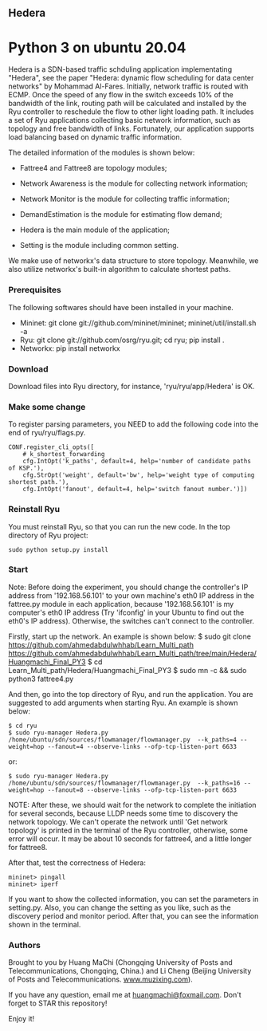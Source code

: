 ## Hedera
# Python 3 on ubuntu 20.04

Hedera is a SDN-based traffic schduling application implementating "Hedera", see the paper "Hedera: dynamic flow scheduling for data center networks" by Mohammad Al-Fares. Initially, network traffic is routed with ECMP. Once the speed of any flow in the switch exceeds 10% of the bandwidth of the link, routing path will be calculated and installed by the Ryu controller to reschedule the flow to other light loading path.
It includes a set of Ryu applications collecting basic network information, such as topology and free bandwidth of links. Fortunately, our application supports load balancing based on dynamic traffic information.

The detailed information of the modules is shown below:

* Fattree4 and Fattree8 are topology modules;

* Network Awareness is the module for collecting network information;

* Network Monitor is the module for collecting traffic information;

* DemandEstimation is the module for estimating flow demand;

* Hedera is the main module of the application;

* Setting is the module including common setting.

We make use of networkx's data structure to store topology. Meanwhile, we also utilize networkx's built-in algorithm to calculate shortest paths.


### Prerequisites

The following softwares should have been installed in your machine.
* Mininet: git clone git://github.com/mininet/mininet; mininet/util/install.sh -a
* Ryu: git clone git://github.com/osrg/ryu.git; cd ryu; pip install .
* Networkx: pip install networkx


### Download

Download files into Ryu directory, for instance, 'ryu/ryu/app/Hedera' is OK.


### Make some change

To register parsing parameters, you NEED to add the following code into the end of ryu/ryu/flags.py.

    CONF.register_cli_opts([
        # k_shortest_forwarding
        cfg.IntOpt('k_paths', default=4, help='number of candidate paths of KSP.'),
        cfg.StrOpt('weight', default='bw', help='weight type of computing shortest path.'),
        cfg.IntOpt('fanout', default=4, help='switch fanout number.')])


### Reinstall Ryu

You must reinstall Ryu, so that you can run the new code. In the top directory of Ryu project:

    sudo python setup.py install


### Start

Note: Before doing the experiment, you should change the controller's IP address from '192.168.56.101' to your own machine's eth0 IP address in the fattree.py module in each application, because '192.168.56.101' is my computer's eth0 IP address (Try 'ifconfig' in your Ubuntu to find out the eth0's IP address). Otherwise, the switches can't connect to the controller.

Firstly, start up the network. An example is shown below:
	$ sudo git clone https://github.com/ahmedabdulwhhab/Learn_Multi_path
	https://github.com/ahmedabdulwhhab/Learn_Multi_path/tree/main/Hedera/Huangmachi_Final_PY3
	$ cd Learn_Multi_path/Hedera/Huangmachi_Final_PY3
    $ sudo mn -c && sudo python3 fattree4.py

And then, go into the top directory of Ryu, and run the application. You are suggested to add arguments when starting Ryu. An example is shown below:

    $ cd ryu
    $ sudo ryu-manager Hedera.py    /home/ubuntu/sdn/sources/flowmanager/flowmanager.py  --k_paths=4 --weight=hop --fanout=4 --observe-links --ofp-tcp-listen-port 6633

or:

    $ sudo ryu-manager Hedera.py    /home/ubuntu/sdn/sources/flowmanager/flowmanager.py  --k_paths=16 --weight=hop --fanout=8 --observe-links --ofp-tcp-listen-port 6633

NOTE: After these, we should wait for the network to complete the initiation for several seconds, because LLDP needs some time to discovery the network topology. We can't operate the network until 'Get network topology' is printed in the terminal of the Ryu controller, otherwise, some error will occur. It may be about 10 seconds for fattree4, and a little longer for fattree8.

After that, test the correctness of Hedera:

    mininet> pingall
    mininet> iperf

If you want to show the collected information, you can set the parameters in setting.py. Also, you can change the setting as you like, such as the discovery period and monitor period. After that, you can see the information shown in the terminal.


### Authors

Brought to you by Huang MaChi (Chongqing University of Posts and Telecommunications, Chongqing, China.) and Li Cheng (Beijing University of Posts and Telecommunications. www.muzixing.com).

If you have any question, email me at huangmachi@foxmail.com. Don't forget to STAR this repository!

Enjoy it!
